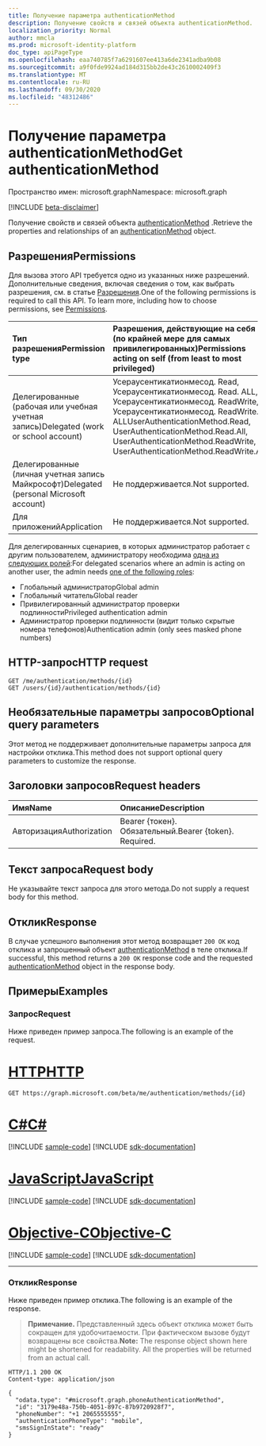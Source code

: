 ```yaml
---
title: Получение параметра authenticationMethod
description: Получение свойств и связей объекта authenticationMethod.
localization_priority: Normal
author: mmcla
ms.prod: microsoft-identity-platform
doc_type: apiPageType
ms.openlocfilehash: eaa740785f7a6291607ee413a6de2341adba9b08
ms.sourcegitcommit: a9f0fde9924ad184d315bb2de43c2610002409f3
ms.translationtype: MT
ms.contentlocale: ru-RU
ms.lasthandoff: 09/30/2020
ms.locfileid: "48312486"
---
```

# <a name="get-authenticationmethod"></a><span data-ttu-id="a4335-103">Получение параметра authenticationMethod</span><span class="sxs-lookup"><span data-stu-id="a4335-103">Get authenticationMethod</span></span>

<span data-ttu-id="a4335-104">Пространство имен: microsoft.graph</span><span class="sxs-lookup"><span data-stu-id="a4335-104">Namespace: microsoft.graph</span></span>

[!INCLUDE [beta-disclaimer](../../includes/beta-disclaimer.md)]

<span data-ttu-id="a4335-105">Получение свойств и связей объекта [authenticationMethod](../resources/authenticationmethod.md) .</span><span class="sxs-lookup"><span data-stu-id="a4335-105">Retrieve the properties and relationships of an [authenticationMethod](../resources/authenticationmethod.md) object.</span></span>

## <a name="permissions"></a><span data-ttu-id="a4335-106">Разрешения</span><span class="sxs-lookup"><span data-stu-id="a4335-106">Permissions</span></span>

<span data-ttu-id="a4335-p101">Для вызова этого API требуется одно из указанных ниже разрешений. Дополнительные сведения, включая сведения о том, как выбрать разрешения, см. в статье [Разрешения](/graph/permissions-reference).</span><span class="sxs-lookup"><span data-stu-id="a4335-p101">One of the following permissions is required to call this API. To learn more, including how to choose permissions, see [Permissions](/graph/permissions-reference).</span></span>

| <span data-ttu-id="a4335-109">Тип разрешения</span><span class="sxs-lookup"><span data-stu-id="a4335-109">Permission type</span></span>                        | <span data-ttu-id="a4335-110">Разрешения, действующие на себя (по крайней мере для самых привилегированных)</span><span class="sxs-lookup"><span data-stu-id="a4335-110">Permissions acting on self (from least to most privileged)</span></span> | <span data-ttu-id="a4335-111">Разрешения, действующие на других (по крайней мере для самых привилегированных)</span><span class="sxs-lookup"><span data-stu-id="a4335-111">Permissions acting on others (from least to most privileged)</span></span>|
|:---------------------------------------|:-------------------------|:-----------------|
| <span data-ttu-id="a4335-112">Делегированные (рабочая или учебная учетная запись)</span><span class="sxs-lookup"><span data-stu-id="a4335-112">Delegated (work or school account)</span></span>     | <span data-ttu-id="a4335-113">Усераусентикатионмесод. Read, Усераусентикатионмесод. Read. ALL, Усераусентикатионмесод. ReadWrite, Усераусентикатионмесод. ReadWrite. ALL</span><span class="sxs-lookup"><span data-stu-id="a4335-113">UserAuthenticationMethod.Read, UserAuthenticationMethod.Read.All, UserAuthenticationMethod.ReadWrite, UserAuthenticationMethod.ReadWrite.All</span></span> | <span data-ttu-id="a4335-114">Усераусентикатионмесод. Read. ALL, Усераусентикатионмесод. ReadWrite. ALL</span><span class="sxs-lookup"><span data-stu-id="a4335-114">UserAuthenticationMethod.Read.All, UserAuthenticationMethod.ReadWrite.All</span></span> |
| <span data-ttu-id="a4335-115">Делегированные (личная учетная запись Майкрософт)</span><span class="sxs-lookup"><span data-stu-id="a4335-115">Delegated (personal Microsoft account)</span></span> | <span data-ttu-id="a4335-116">Не поддерживается.</span><span class="sxs-lookup"><span data-stu-id="a4335-116">Not supported.</span></span> | <span data-ttu-id="a4335-117">Не поддерживается.</span><span class="sxs-lookup"><span data-stu-id="a4335-117">Not supported.</span></span> |
| <span data-ttu-id="a4335-118">Для приложений</span><span class="sxs-lookup"><span data-stu-id="a4335-118">Application</span></span>                            | <span data-ttu-id="a4335-119">Не поддерживается.</span><span class="sxs-lookup"><span data-stu-id="a4335-119">Not supported.</span></span> | <span data-ttu-id="a4335-120">Не поддерживается.</span><span class="sxs-lookup"><span data-stu-id="a4335-120">Not supported.</span></span> |

<span data-ttu-id="a4335-121">Для делегированных сценариев, в которых администратор работает с другим пользователем, администратору необходима [одна из следующих ролей](/azure/active-directory/users-groups-roles/directory-assign-admin-roles#available-roles):</span><span class="sxs-lookup"><span data-stu-id="a4335-121">For delegated scenarios where an admin is acting on another user, the admin needs [one of the following roles](/azure/active-directory/users-groups-roles/directory-assign-admin-roles#available-roles):</span></span>

* <span data-ttu-id="a4335-122">Глобальный администратор</span><span class="sxs-lookup"><span data-stu-id="a4335-122">Global admin</span></span>
* <span data-ttu-id="a4335-123">Глобальный читатель</span><span class="sxs-lookup"><span data-stu-id="a4335-123">Global reader</span></span>
* <span data-ttu-id="a4335-124">Привилегированный администратор проверки подлинности</span><span class="sxs-lookup"><span data-stu-id="a4335-124">Privileged authentication admin</span></span>
* <span data-ttu-id="a4335-125">Администратор проверки подлинности (видит только скрытые номера телефонов)</span><span class="sxs-lookup"><span data-stu-id="a4335-125">Authentication admin (only sees masked phone numbers)</span></span>

## <a name="http-request"></a><span data-ttu-id="a4335-126">HTTP-запрос</span><span class="sxs-lookup"><span data-stu-id="a4335-126">HTTP request</span></span>

<!-- { "blockType": "ignored" } -->

```http
GET /me/authentication/methods/{id}
GET /users/{id}/authentication/methods/{id}
```

## <a name="optional-query-parameters"></a><span data-ttu-id="a4335-127">Необязательные параметры запросов</span><span class="sxs-lookup"><span data-stu-id="a4335-127">Optional query parameters</span></span>

<span data-ttu-id="a4335-128">Этот метод не поддерживает дополнительные параметры запроса для настройки отклика.</span><span class="sxs-lookup"><span data-stu-id="a4335-128">This method does not support optional query parameters to customize the response.</span></span>

## <a name="request-headers"></a><span data-ttu-id="a4335-129">Заголовки запросов</span><span class="sxs-lookup"><span data-stu-id="a4335-129">Request headers</span></span>

| <span data-ttu-id="a4335-130">Имя</span><span class="sxs-lookup"><span data-stu-id="a4335-130">Name</span></span>      |<span data-ttu-id="a4335-131">Описание</span><span class="sxs-lookup"><span data-stu-id="a4335-131">Description</span></span>|
|:----------|:----------|
| <span data-ttu-id="a4335-132">Авторизация</span><span class="sxs-lookup"><span data-stu-id="a4335-132">Authorization</span></span> | <span data-ttu-id="a4335-p102">Bearer {токен}. Обязательный.</span><span class="sxs-lookup"><span data-stu-id="a4335-p102">Bearer {token}. Required.</span></span> |

## <a name="request-body"></a><span data-ttu-id="a4335-135">Текст запроса</span><span class="sxs-lookup"><span data-stu-id="a4335-135">Request body</span></span>

<span data-ttu-id="a4335-136">Не указывайте текст запроса для этого метода.</span><span class="sxs-lookup"><span data-stu-id="a4335-136">Do not supply a request body for this method.</span></span>

## <a name="response"></a><span data-ttu-id="a4335-137">Отклик</span><span class="sxs-lookup"><span data-stu-id="a4335-137">Response</span></span>

<span data-ttu-id="a4335-138">В случае успешного выполнения этот метод возвращает `200 OK` код отклика и запрошенный объект [authenticationMethod](../resources/authenticationmethod.md) в теле отклика.</span><span class="sxs-lookup"><span data-stu-id="a4335-138">If successful, this method returns a `200 OK` response code and the requested [authenticationMethod](../resources/authenticationmethod.md) object in the response body.</span></span>

## <a name="examples"></a><span data-ttu-id="a4335-139">Примеры</span><span class="sxs-lookup"><span data-stu-id="a4335-139">Examples</span></span>

### <a name="request"></a><span data-ttu-id="a4335-140">Запрос</span><span class="sxs-lookup"><span data-stu-id="a4335-140">Request</span></span>

<span data-ttu-id="a4335-141">Ниже приведен пример запроса.</span><span class="sxs-lookup"><span data-stu-id="a4335-141">The following is an example of the request.</span></span>

# <a name="http"></a>[<span data-ttu-id="a4335-142">HTTP</span><span class="sxs-lookup"><span data-stu-id="a4335-142">HTTP</span></span>](#tab/http)
<!-- {
  "blockType": "request",
  "name": "get_authenticationmethod"
}-->

```msgraph-interactive
GET https://graph.microsoft.com/beta/me/authentication/methods/{id}
```
# <a name="c"></a>[<span data-ttu-id="a4335-143">C#</span><span class="sxs-lookup"><span data-stu-id="a4335-143">C#</span></span>](#tab/csharp)
[!INCLUDE [sample-code](../includes/snippets/csharp/get-authenticationmethod-csharp-snippets.md)]
[!INCLUDE [sdk-documentation](../includes/snippets/snippets-sdk-documentation-link.md)]

# <a name="javascript"></a>[<span data-ttu-id="a4335-144">JavaScript</span><span class="sxs-lookup"><span data-stu-id="a4335-144">JavaScript</span></span>](#tab/javascript)
[!INCLUDE [sample-code](../includes/snippets/javascript/get-authenticationmethod-javascript-snippets.md)]
[!INCLUDE [sdk-documentation](../includes/snippets/snippets-sdk-documentation-link.md)]

# <a name="objective-c"></a>[<span data-ttu-id="a4335-145">Objective-C</span><span class="sxs-lookup"><span data-stu-id="a4335-145">Objective-C</span></span>](#tab/objc)
[!INCLUDE [sample-code](../includes/snippets/objc/get-authenticationmethod-objc-snippets.md)]
[!INCLUDE [sdk-documentation](../includes/snippets/snippets-sdk-documentation-link.md)]

---


### <a name="response"></a><span data-ttu-id="a4335-146">Отклик</span><span class="sxs-lookup"><span data-stu-id="a4335-146">Response</span></span>

<span data-ttu-id="a4335-147">Ниже приведен пример отклика.</span><span class="sxs-lookup"><span data-stu-id="a4335-147">The following is an example of the response.</span></span>

> <span data-ttu-id="a4335-p103">**Примечание.** Представленный здесь объект отклика может быть сокращен для удобочитаемости. При фактическом вызове будут возвращены все свойства.</span><span class="sxs-lookup"><span data-stu-id="a4335-p103">**Note:** The response object shown here might be shortened for readability. All the properties will be returned from an actual call.</span></span>

<!-- {
  "blockType": "response",
  "truncated": true,
  "@odata.type": "microsoft.graph.authenticationMethod"
} -->

```http
HTTP/1.1 200 OK
Content-type: application/json

{
  "odata.type": "#microsoft.graph.phoneAuthenticationMethod",
  "id": "3179e48a-750b-4051-897c-87b9720928f7",
  "phoneNumber": "+1 2065555555",
  "authenticationPhoneType": "mobile",
  "smsSignInState": "ready"
}
```

<!-- uuid: 16cd6b66-4b1a-43a1-adaf-3a886856ed98
2019-02-04 14:57:30 UTC -->
<!-- {
  "type": "#page.annotation",
  "description": "Get authenticationMethod",
  "keywords": "",
  "section": "documentation",
  "tocPath": ""
}-->